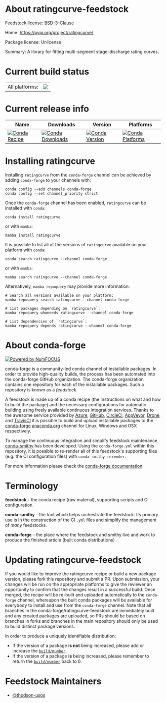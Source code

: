 About ratingcurve-feedstock
===========================

Feedstock license: [BSD-3-Clause](https://github.com/conda-forge/ratingcurve-feedstock/blob/main/LICENSE.txt)

Home: https://pypi.org/project/ratingcurve/

Package license: Unlicense

Summary: A library for fitting multi-segment stage-discharge rating curves.

Current build status
====================


<table><tr><td>All platforms:</td>
    <td>
      <a href="https://dev.azure.com/conda-forge/feedstock-builds/_build/latest?definitionId=18563&branchName=main">
        <img src="https://dev.azure.com/conda-forge/feedstock-builds/_apis/build/status/ratingcurve-feedstock?branchName=main">
      </a>
    </td>
  </tr>
</table>

Current release info
====================

| Name | Downloads | Version | Platforms |
| --- | --- | --- | --- |
| [![Conda Recipe](https://img.shields.io/badge/recipe-ratingcurve-green.svg)](https://anaconda.org/conda-forge/ratingcurve) | [![Conda Downloads](https://img.shields.io/conda/dn/conda-forge/ratingcurve.svg)](https://anaconda.org/conda-forge/ratingcurve) | [![Conda Version](https://img.shields.io/conda/vn/conda-forge/ratingcurve.svg)](https://anaconda.org/conda-forge/ratingcurve) | [![Conda Platforms](https://img.shields.io/conda/pn/conda-forge/ratingcurve.svg)](https://anaconda.org/conda-forge/ratingcurve) |

Installing ratingcurve
======================

Installing `ratingcurve` from the `conda-forge` channel can be achieved by adding `conda-forge` to your channels with:

```
conda config --add channels conda-forge
conda config --set channel_priority strict
```

Once the `conda-forge` channel has been enabled, `ratingcurve` can be installed with `conda`:

```
conda install ratingcurve
```

or with `mamba`:

```
mamba install ratingcurve
```

It is possible to list all of the versions of `ratingcurve` available on your platform with `conda`:

```
conda search ratingcurve --channel conda-forge
```

or with `mamba`:

```
mamba search ratingcurve --channel conda-forge
```

Alternatively, `mamba repoquery` may provide more information:

```
# Search all versions available on your platform:
mamba repoquery search ratingcurve --channel conda-forge

# List packages depending on `ratingcurve`:
mamba repoquery whoneeds ratingcurve --channel conda-forge

# List dependencies of `ratingcurve`:
mamba repoquery depends ratingcurve --channel conda-forge
```


About conda-forge
=================

[![Powered by
NumFOCUS](https://img.shields.io/badge/powered%20by-NumFOCUS-orange.svg?style=flat&colorA=E1523D&colorB=007D8A)](https://numfocus.org)

conda-forge is a community-led conda channel of installable packages.
In order to provide high-quality builds, the process has been automated into the
conda-forge GitHub organization. The conda-forge organization contains one repository
for each of the installable packages. Such a repository is known as a *feedstock*.

A feedstock is made up of a conda recipe (the instructions on what and how to build
the package) and the necessary configurations for automatic building using freely
available continuous integration services. Thanks to the awesome service provided by
[Azure](https://azure.microsoft.com/en-us/services/devops/), [GitHub](https://github.com/),
[CircleCI](https://circleci.com/), [AppVeyor](https://www.appveyor.com/),
[Drone](https://cloud.drone.io/welcome), and [TravisCI](https://travis-ci.com/)
it is possible to build and upload installable packages to the
[conda-forge](https://anaconda.org/conda-forge) [anaconda.org](https://anaconda.org/)
channel for Linux, Windows and OSX respectively.

To manage the continuous integration and simplify feedstock maintenance
[conda-smithy](https://github.com/conda-forge/conda-smithy) has been developed.
Using the ``conda-forge.yml`` within this repository, it is possible to re-render all of
this feedstock's supporting files (e.g. the CI configuration files) with ``conda smithy rerender``.

For more information please check the [conda-forge documentation](https://conda-forge.org/docs/).

Terminology
===========

**feedstock** - the conda recipe (raw material), supporting scripts and CI configuration.

**conda-smithy** - the tool which helps orchestrate the feedstock.
                   Its primary use is in the construction of the CI ``.yml`` files
                   and simplify the management of *many* feedstocks.

**conda-forge** - the place where the feedstock and smithy live and work to
                  produce the finished article (built conda distributions)


Updating ratingcurve-feedstock
==============================

If you would like to improve the ratingcurve recipe or build a new
package version, please fork this repository and submit a PR. Upon submission,
your changes will be run on the appropriate platforms to give the reviewer an
opportunity to confirm that the changes result in a successful build. Once
merged, the recipe will be re-built and uploaded automatically to the
`conda-forge` channel, whereupon the built conda packages will be available for
everybody to install and use from the `conda-forge` channel.
Note that all branches in the conda-forge/ratingcurve-feedstock are
immediately built and any created packages are uploaded, so PRs should be based
on branches in forks and branches in the main repository should only be used to
build distinct package versions.

In order to produce a uniquely identifiable distribution:
 * If the version of a package **is not** being increased, please add or increase
   the [``build/number``](https://docs.conda.io/projects/conda-build/en/latest/resources/define-metadata.html#build-number-and-string).
 * If the version of a package **is** being increased, please remember to return
   the [``build/number``](https://docs.conda.io/projects/conda-build/en/latest/resources/define-metadata.html#build-number-and-string)
   back to 0.

Feedstock Maintainers
=====================

* [@thodson-usgs](https://github.com/thodson-usgs/)

